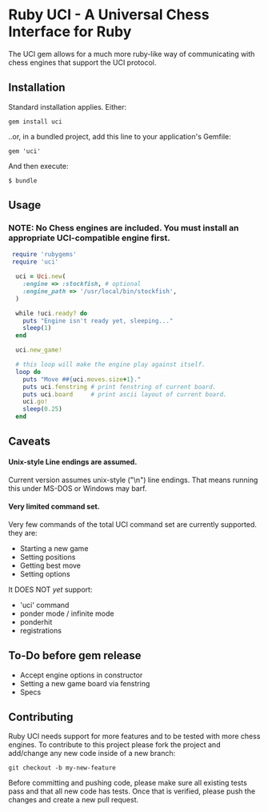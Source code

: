 # Ruby UCI - A Universal Chess Interface for Ruby

The UCI gem allows for a much more ruby-like way of communicating with chess
engines that support the UCI protocol.

## Installation

Standard installation applies.  Either:

    gem install uci

..or, in a bundled project, add this line to your application's Gemfile:

    gem 'uci'

And then execute:

    $ bundle

## Usage

### NOTE: No Chess engines are included. You must install an appropriate UCI-compatible engine first.

```ruby
 require 'rubygems'
 require 'uci'

  uci = Uci.new(
    :engine => :stockfish, # optional
    :engine_path => '/usr/local/bin/stockfish',
  )

  while !uci.ready? do
    puts "Engine isn't ready yet, sleeping..."
    sleep(1)
  end

  uci.new_game!

  # this loop will make the engine play against itself.
  loop do
    puts "Move ##{uci.moves.size+1}."
    puts uci.fenstring # print fenstring of current board.
    puts uci.board     # print ascii layout of current board.
    uci.go!
    sleep(0.25)
  end
 ```
## Caveats

#### Unix-style Line endings are assumed.

Current version assumes unix-style ("\n") line endings. That means running this under MS-DOS or Windows may barf.

#### Very limited command set.

Very few commands of the total UCI command set are currently supported. they are:

* Starting a new game
* Setting positions
* Getting best move
* Setting options

It DOES NOT _yet_ support:

* 'uci' command
* ponder mode / infinite mode
* ponderhit
* registrations

## To-Do before gem release

* Accept engine options in constructor
* Setting a new game board via fenstring
* Specs

## Contributing

Ruby UCI needs support for more features and to be tested with more chess
engines.  To contribute to this project please fork the project and add/change
any new code inside of a new branch:

    git checkout -b my-new-feature

Before committing and pushing code, please make sure all existing tests pass
and that all new code has tests. Once that is verified, please push the changes
and create a new pull request.
